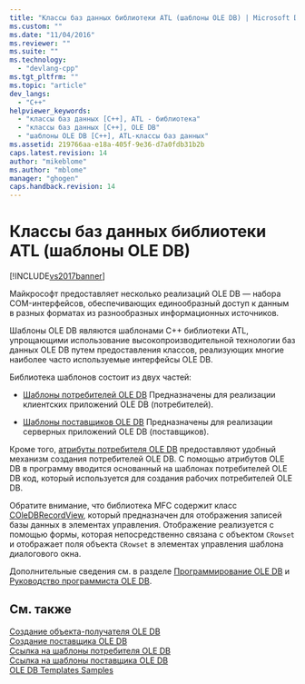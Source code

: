 ```yaml
---
title: "Классы баз данных библиотеки ATL (шаблоны OLE DB) | Microsoft Docs"
ms.custom: ""
ms.date: "11/04/2016"
ms.reviewer: ""
ms.suite: ""
ms.technology: 
  - "devlang-cpp"
ms.tgt_pltfrm: ""
ms.topic: "article"
dev_langs: 
  - "C++"
helpviewer_keywords: 
  - "классы баз данных [C++], ATL - библиотека"
  - "классы баз данных [C++], OLE DB"
  - "шаблоны OLE DB [C++], ATL-классы баз данных"
ms.assetid: 219766aa-e18a-405f-9e36-d7a0fdb31b2b
caps.latest.revision: 14
author: "mikeblome"
ms.author: "mblome"
manager: "ghogen"
caps.handback.revision: 14
---
```

# Классы баз данных библиотеки ATL (шаблоны OLE DB)
[!INCLUDE[vs2017banner](../assembler/inline/includes/vs2017banner.md)]

Майкрософт предоставляет несколько реализаций OLE DB — набора COM\-интерфейсов, обеспечивающих единообразный доступ к данным в разных форматах из разнообразных информационных источников.  
  
 Шаблоны OLE DB являются шаблонами C\+\+ библиотеки ATL, упрощающими использование высокопроизводительной технологии баз данных OLE DB путем предоставления классов, реализующих многие наиболее часто используемые интерфейсы OLE DB.  
  
 Библиотека шаблонов состоит из двух частей:  
  
-   [Шаблоны потребителей OLE DB](../data/oledb/ole-db-consumer-templates-cpp.md) Предназначены для реализации клиентских приложений OLE DB \(потребителей\).  
  
-   [Шаблоны поставщиков OLE DB](../data/oledb/ole-db-provider-templates-cpp.md) Предназначены для реализации серверных приложений OLE DB \(поставщиков\).  
  
 Кроме того, [атрибуты потребителя OLE DB](../windows/ole-db-consumer-attributes.md) предоставляют удобный механизм создания потребителей OLE DB.  С помощью атрибутов OLE DB в программу вводится основанный на шаблонах потребителей OLE DB код, который используется для создания рабочих потребителей OLE DB.  
  
 Обратите внимание, что библиотека MFC содержит класс [COleDBRecordView](../mfc/reference/coledbrecordview-class.md), который предназначен для отображения записей базы данных в элементах управления.  Отображение реализуется с помощью формы, которая непосредственно связана с объектом `CRowset` и отображает поля объекта `CRowset` в элементах управления шаблона диалогового окна.  
  
 Дополнительные сведения см. в разделе [Программирование OLE DB](../data/oledb/ole-db-programming.md) и [Руководство программиста OLE DB](http://go.microsoft.com/fwlink/?LinkId=121548).  
  
## См. также  
 [Создание объекта\-получателя OLE DB](../data/oledb/creating-an-ole-db-consumer.md)   
 [Создание поставщика OLE DB](../data/oledb/creating-an-ole-db-provider.md)   
 [Ссылка на шаблоны потребителя OLE DB](../data/oledb/ole-db-consumer-templates-reference.md)   
 [Ссылка на шаблоны поставщика OLE DB](../data/oledb/ole-db-provider-templates-reference.md)   
 [OLE DB Templates Samples](http://msdn.microsoft.com/ru-ru/08958863-0b5f-41ad-ae99-fca7440c553c)